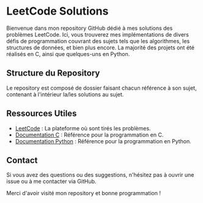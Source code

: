 # LeetCode Solutions

Bienvenue dans mon repository GitHub dédié à mes solutions des problèmes LeetCode. Ici, vous trouverez mes implémentations de divers défis de programmation couvrant des sujets tels que les algorithmes, les structures de données, et bien plus encore. La majorité des projets ont été réalisés en C, ainsi que quelques-uns en Python.

## Structure du Repository

Le repository est composé de dossier faisant chacun référence à son sujet, contenant à l'intérieur la/les solutions au sujet.

## Ressources Utiles

- [LeetCode](https://leetcode.com/) : La plateforme où sont tirés les problèmes.
- [Documentation C](https://devdocs.io/c/) : Référence pour la programmation en C.
- [Documentation Python](https://docs.python.org/3/) : Référence pour la programmation en Python.

## Contact

Si vous avez des questions ou des suggestions, n'hésitez pas à ouvrir une issue ou à me contacter via GitHub.

Merci d'avoir visité mon repository et bonne programmation !

